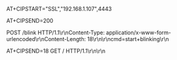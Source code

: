 AT+CIPSTART="SSL","192.168.1.107",4443

AT+CIPSEND=200

POST /blink HTTP/1.1\r\nContent-Type: application/x-www-form-urlencoded\r\nContent-Length: 18\r\n\r\ncmd=start+blinking\r\n

AT+CIPSEND=18
GET / HTTP/1.1\r\n\r\n
